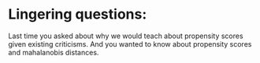 
# Lingering questions:

Last time you asked about why we would teach about propensity scores given existing criticisms.
And you wanted to know about propensity scores and mahalanobis distances.



